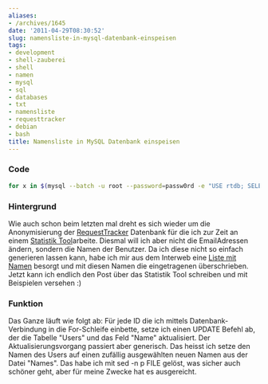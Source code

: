 ```yaml
---
aliases:
- /archives/1645
date: '2011-04-29T08:30:52'
slug: namensliste-in-mysql-datenbank-einspeisen
tags:
- development
- shell-zauberei
- shell
- namen
- mysql
- sql
- databases
- txt
- namensliste
- requesttracker
- debian
- bash
title: Namensliste in MySQL Datenbank einspeisen
---
```


### Code

``` bash
for x in $(mysql --batch -u root --password=passw0rd -e "USE rtdb; SELECT DISTINCT id FROM Users;" | grep -v ^id); do mysql -u root --password=passw0rd -e "USE rtdb; UPDATE Users SET Name="$(sed -n $(($RANDOM % $(cat Names | wc -l) +1 ))p Names)" WHERE id="$x" ;" ; done
```

### Hintergrund

Wie auch schon beim letzten mal dreht es sich wieder um die Anonymisierung
der [RequestTracker](http://bestpractical.com/rt/) Datenbank für die ich
zur Zeit an einem [Statistik Tool](http://github.com/noqqe/RequestTracker-Stats)arbeite. Diesmal will ich
aber nicht die EmailAdressen ändern, sondern die Namen der Benutzer. Da ich
diese nicht so einfach generieren lassen kann, habe ich mir aus dem
Interweb eine [Liste mit Namen](http://www.ta7.de/txt/listen/list0013.htm)
besorgt und mit diesen Namen die eingetragenen überschrieben. Jetzt kann
ich endlich den Post über das Statistik Tool schreiben und mit Beispielen
versehen :)

### Funktion

Das Ganze läuft wie folgt ab: Für jede ID die ich mittels
Datenbank-Verbindung in die For-Schleife einbette, setze ich einen UPDATE
Befehl ab, der die Tabelle "Users" und das Feld "Name" aktualisiert. Der
Aktualisierungsvorgang passiert aber generisch. Das heisst ich setze den
Namen des Users auf einen zufällig ausgewählten neuen Namen aus der Datei
"Names". Das habe ich mit sed -n p FILE gelöst, was sicher auch schöner
geht, aber für meine Zwecke hat es ausgereicht.
